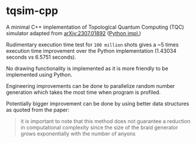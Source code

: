 # tqsim-cpp

A minimal C++ implementation of Topological Quantum Computing (TQC) simulator adapted
from [arXiv:2307.01892](https://arxiv.org/abs/2307.01892) ([Python impl.](https://github.com/Constantine-Quantum-Tech/tqsim))

Rudimentary execution time test for `100 million` shots gives a ~5 times execution time improvement over the Python
implementation (1.43034 seconds vs 6.5751 seconds).

No drawing functionality is implemented as it is more friendly to be implemented using Python.

Engineering improvements can be done to parallelize random number generation which takes the most time when program is
profiled.

Potentially bigger improvement can be done by using better data structures as quoted from the paper:

> it is important to note that this method does not guarantee
> a reduction in computational complexity since the size of the braid generator grows exponentially with the number
> of anyons
